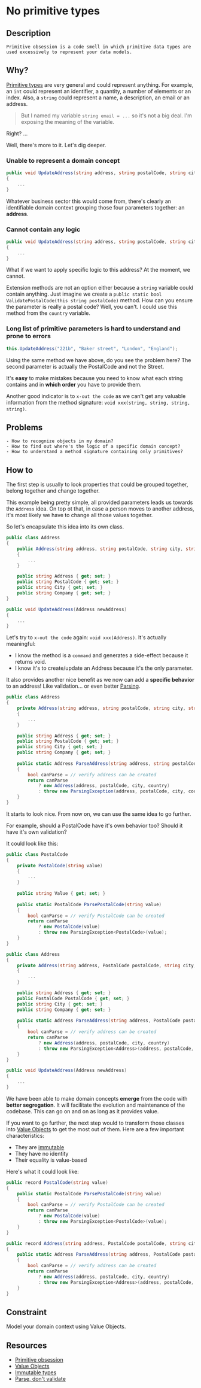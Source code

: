 ﻿---
categories:
    - design
authors:
    - Guillaume Faas
problems:
    - How to recognize objects in my domain?
    - How to find out where's the logic of a specific domain concept?
    - How to understand a method signature containing only primitives?
---

# No primitive types
## Description
`Primitive obsession is a code smell in which primitive data types are used excessively to represent your data models.`

## Why? 
[Primitive types](https://docs.microsoft.com/en-us/dotnet/csharp/language-reference/builtin-types/built-in-types) are very general and could represent anything.
For example, an `int` could represent an identifier, a quantity, a number of elements or an index. Also, a `string` could represent a name, a description, an email or an address.

> But I named my variable `string email = ...` so it's not a big deal. I'm exposing the meaning of the variable.

Right? ...

Well, there's more to it. Let's dig deeper.

### Unable to represent a domain concept
```csharp
public void UpdateAddress(string address, string postalCode, string city, string country)
{
    ...
}
```
Whatever business sector this would come from, there's clearly an identifiable domain context grouping those four parameters together: an **address**.  

### Cannot contain any logic
```csharp
public void UpdateAddress(string address, string postalCode, string city, string country)
{
    ...
}
```
What if we want to apply specific logic to this address? At the moment, we cannot.

Extension methods are not an option either because a `string` variable could contain anything. 
Just imagine we create a `public static bool ValidatePostalCode(this string postalCode)` method. 
How can you ensure the parameter is really a postal code? Well, you can't. I could use this method from the `country` variable.

### Long list of primitive parameters is hard to understand and prone to errors
```csharp
this.UpdateAddress("221b", "Baker street", "London", "England");
```
Using the same method we have above, do you see the problem here? 
The second parameter is actually the PostalCode and not the Street. 

It's **easy** to make mistakes because you need to know what each string contains and in **which order** you have to provide them.

Another good indicator is to `x-out the code` as we can't get any valuable information from the method signature: `void xxx(string, string, string, string)`. 

## Problems
    - How to recognize objects in my domain?
    - How to find out where's the logic of a specific domain concept?
    - How to understand a method signature containing only primitives?

## How to
The first step is usually to look properties that could be grouped together, belong together and change together.

This example being pretty simple, all provided parameters leads us towards the `Address` idea. On top ot that, in case a person moves to another address, it's most likely we have to change all those values together.

So let's encapsulate this idea into its own class.

```csharp
public class Address
{
    public Address(string address, string postalCode, string city, string country)
    {
        ...
    }

    public string Address { get; set; }
    public string PostalCode { get; set; }
    public string City { get; set; }
    public string Company { get; set; }
}

public void UpdateAddress(Address newAddress)
{
    ...
}
```

Let's try to `x-out the code` again: `void xxx(Address)`. It's actually meaningful:
- I know the method is a `command` and generates a side-effect because it returns void.
- I know it's to create/update an Address because it's the only parameter. 

It also provides another nice benefit as we now can add a **specific behavior** to an address! Like validation... or even better [Parsing](https://lexi-lambda.github.io/blog/2019/11/05/parse-don-t-validate/).

```csharp
public class Address
{
    private Address(string address, string postalCode, string city, string country)
    {
        ...
    }

    public string Address { get; set; }
    public string PostalCode { get; set; }
    public string City { get; set; }
    public string Company { get; set; }
    
    public static Address ParseAddress(string address, string postalCode, string city, string country)
    {
        bool canParse = // verify address can be created 
        return canParse 
            ? new Address(address, postalCode, city, country) 
            : throw new ParsingException(address, postalCode, city, country);
    }
}
```

It starts to look nice. From now on, we can use the same idea to go further.

For example, should a PostalCode have it's own behavior too? Should it have it's own validation?

It could look like this:

```csharp
public class PostalCode
{
    private PostalCode(string value)
    {
        ...
    }
    
    public string Value { get; set; }
    
    public static PostalCode ParsePostalCode(string value)
    {
        bool canParse = // verify PostalCode can be created 
        return canParse 
            ? new PostalCode(value) 
            : throw new ParsingException<PostalCode>(value);
    }
}

public class Address
{
    private Address(string address, PostalCode postalCode, string city, string country)
    {
        ...
    }

    public string Address { get; set; }
    public PostalCode PostalCode { get; set; }
    public string City { get; set; }
    public string Company { get; set; }
    
    public static Address ParseAddress(string address, PostalCode postalCode, string city, string country)
    {
        bool canParse = // verify address can be created 
        return canParse 
            ? new Address(address, postalCode, city, country) 
            : throw new ParsingException<Address>(address, postalCode, city, country);
    }
}

public void UpdateAddress(Address newAddress)
{
    ...
}
```

We have been able to make domain concepts **emerge** from the code with **better segregation**. It will facilitate the evolution and maintenance of the codebase. This can go on and on as long as it provides value.

If you want to go further, the next step would to transform those classes into  [Value Objects](https://docs.microsoft.com/en-us/dotnet/architecture/microservices/microservice-ddd-cqrs-patterns/implement-value-objects) to get the most out of them. Here are a few important characteristics:
- They are [immutable](immutable-types.md)
- They have no identity
- Their equality is value-based

Here's what it could look like:

```csharp
public record PostalCode(string value)
{
    public static PostalCode ParsePostalCode(string value)
    {
        bool canParse = // verify PostalCode can be created 
        return canParse 
            ? new PostalCode(value) 
            : throw new ParsingException<PostalCode>(value);
    }
}

public record Address(string address, PostalCode postalCode, string city, string country)
{
    public static Address ParseAddress(string address, PostalCode postalCode, string city, string country)
    {
        bool canParse = // verify address can be created 
        return canParse 
            ? new Address(address, postalCode, city, country) 
            : throw new ParsingException<Address>(address, postalCode, city, country);
    }
}
```

## Constraint
Model your domain context using Value Objects.

## Resources
- [Primitive obsession](https://refactoring.guru/fr/smells/primitive-obsession)
- [Value Objects](https://docs.microsoft.com/en-us/dotnet/architecture/microservices/microservice-ddd-cqrs-patterns/implement-value-objects)
- [Immutable types](/Flavours/immutable-types)
- [Parse, don't validate](https://lexi-lambda.github.io/blog/2019/11/05/parse-don-t-validate/)